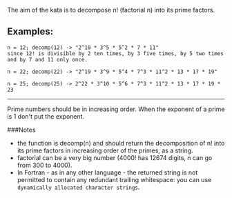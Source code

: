 The aim of the kata is to decompose n! (factorial n) into its prime factors.

Examples:
---

```
n = 12; decomp(12) -> "2^10 * 3^5 * 5^2 * 7 * 11"
since 12! is divisible by 2 ten times, by 3 five times, by 5 two times and by 7 and 11 only once.

n = 22; decomp(22) -> "2^19 * 3^9 * 5^4 * 7^3 * 11^2 * 13 * 17 * 19"

n = 25; decomp(25) -> 2^22 * 3^10 * 5^6 * 7^3 * 11^2 * 13 * 17 * 19 * 23
```
---
Prime numbers should be in increasing order. When the exponent of a prime is 1 don't put the exponent.

###Notes
- the function is decomp(n) and should return the decomposition of n! into its prime factors in increasing order of the primes, as a string.
- factorial can be a very big number (4000! has 12674 digits, n can go from 300 to 4000).
- In Fortran - as in any other language - the returned string is not permitted to contain any redundant trailing whitespace: you can use `dynamically allocated character strings`.
